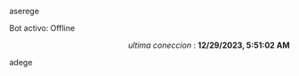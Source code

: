aserege

<p>Bot activo: Offline</p>
<p align="right"><i>ultima coneccion</i> : <b>12/29/2023, 5:51:02 AM</b></p>

 adege
